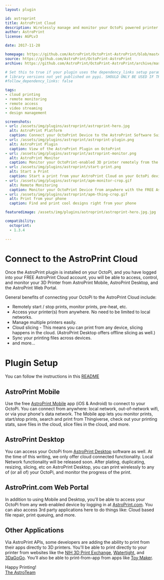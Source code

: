 ```yaml
---
layout: plugin

id: astroprint
title: AstroPrint Cloud
description: Wirelessly manage and monitor your OctoPi powered printer from the AstroPrint Platform (AP Mobile Apps, AP Desktop Software, & AP Web Portal).
author: AstroPrint
license: AGPLv3

date: 2017-11-28

homepage: https://github.com/AstroPrint/OctoPrint-AstroPrint/blob/master/README.md
source: https://github.com/AstroPrint/OctoPrint-AstroPrint
archive: https://github.com/AstroPrint/OctoPrint-AstroPrint/archive/master.zip

# Set this to true if your plugin uses the dependency_links setup parameter to include
# library versions not yet published on pypi. SHOULD ONLY BE USED IF THERE IS NO OTHER OPTION!
#follow_dependency_links: false

tags:
- cloud printing
- remote monitoring
- remote access
- video streaming
- design management

screenshots:
- url: /assets/img/plugins/astroprint/astroprint-hero.jpg
  alt: AstroPrint Platform
  caption: Connect your OctoPrint Device to the AstroPrint Software Suite
- url: /assets/img/plugins/astroprint/astroprint-plugin.png
  alt: AstroPrint Plugin
  caption: View of the AstroPrint Plugin on OctoPrint
- url: /assets/img/plugins/astroprint/astroprint-monitor.png
  alt: AstroPrint Monitor
  caption: Monitor your OctoPrint-enabled 3D printer remotely from the AstroPrint Cloud
- url: /assets/img/plugins/astroprint/start-print.png
  alt: Start a Print
  caption: Start a print from your AstroPrint Cloud on your OctoPi device
- url: /assets/img/plugins/astroprint/apm-monitor-crop.gif
  alt: Remote Monitoring
  caption: Monitor your OctoPrint Device from anywhere with the FREE AstroPrint App
- url: /assets/img/plugins/astroprint/apm-thing-crop.gif
  alt: Print from your phone
  caption: Find and print cool designs right from your phone

featuredimage: /assets/img/plugins/astroprint/astroprint-hero.jpg.jpg

compatibility:
  octoprint:
  - 1.3.4
  
---
```


# Connect to the AstroPrint Cloud

Once the AstroPrint plugin is installed on your OctoPi, and you have logged into your FREE AstroPrint Cloud account, you will be able to access, control, and monitor your 3D Printer from AstroPrint Mobile, AstroPrint Desktop, and the AstroPrint Web Portal.

General benefits of connecting your OctoPi to the AstroPrint Cloud include:

- Remotely start / stop prints, monitor prints, pre-heat, etc.
- Access your printer(s) from anywhere.  No need to be limited to local networks.
- Manage multiple printers easily.
- Cloud slicing - This means you can print from any device, slicing happens in the cloud. (AstroPrint Desktop offers offline slicing as well.)
- Sync your printing files across devices.
- and more…

# Plugin Setup

You can follow the instructions in this [README](https://github.com/AstroPrint/OctoPrint-AstroPrint/blob/master/README.md)

## AstroPrint Mobile

Use the free [AstroPrint Mobile](https://www.astroprint.com/products/p/astroprint-mobile) app (iOS & Android) to connect to your OctoPi.  You can connect from anywhere: local network, out-of-network wifi, or via your phone's data network.  The Mobile app lets you monitor prints, start/stop prints, search and print from Thingiverse, check out your printing stats, save files in the cloud, slice files in the cloud, and more.

## AstroPrint Desktop

You can access your OctoPi from [AstroPrint Desktop](https://www.astroprint.com/products/p/astroprint-desktop) software as well.  At the time of this writing, we only offer cloud connected functionality.  Local Network functionality will be released soon.  After plating, duplicating, resizing, slicing, etc on AstroPrint Desktop, you can print wirelessly to any of (or all of) your OctoPi, and monitor the progress of the print.

## AstroPrint.com Web Portal

In addition to using Mobile and Desktop, you'll be able to access your OctoPi from any web enabled device by logging in at [AstroPrint.com](https://www.astroprint.com).  You can also access 3rd party applications here to do things like:  Cloud based file repair, print queuing, and more.

## Other Applications

Via AstroPrint APIs, some developers are adding the ability to print from their apps directly to 3D printers.  You'll be able to print directly to your printer from websites like the [NIH 3D Print Exchange](https://3dprint.nih.gov/), [Watertight](https://watertight.com/), and [3DaGoGo](https://www.3dagogo.com).  You’ll also be able to print-from-app from apps like [Toy Maker](https://toymaker.astroprint.com).


Happy Printing!<br>
[The AstroTeam](https://www.astroprint.com/team)
